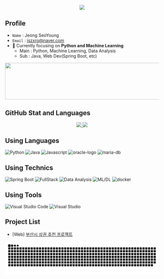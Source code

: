 <p align='center'>
  <a href="https://github.com/jszxro">
    <img src="https://capsule-render.vercel.app/api?type=waving&height=250&color=gradient&text=Jszxro's%20Repository&reversal=false&fontAlign=50&fontAlignY=44"/>
  </a>
</p>

## Profile
- `Name` : Jeong SeoYoung
- `Email` : jszxro@naver.com
- 🔭 Currently focusing on **Python and Machine Learning**
  - Main : Python, Machine Learning, Data Analysis
  - Sub : Java, Web Dev(Spring Boot, etc)
 
<a href="https://www.gitanimals.org/en_US?utm_medium=image&utm_source=jszxro&utm_content=line">
  <img
    src="https://render.gitanimals.org/lines/jszxro?pet-id=727775280545695062"
    width="600"
    height="120"
  />
</a>
 
## GitHub Stat and Languages
<!-- username은 본인걸로 -->
<p align='center'>
  <a href="https://github.com/jszxro">
    <img src="https://github-readme-stats.vercel.app/api?username=jszxro&theme=tokyonight&show_icons=true"/>
    <img src="https://github-readme-stats.vercel.app/api/top-langs/?username=jszxro&theme=tokyonight&layout=compact"/>
  </a>
</p>

## Using Languages
<p align='left'>
    <img height="40" src="https://img.icons8.com/?size=100&id=l75OEUJkPAk4&format=png&color=000000" title="Python">
    <img height="40" src="https://img.icons8.com/?size=100&id=Pd2x9GWu9ovX&format=png&color=000000" title="Java">
<!--     <img width="40" height="40" src="https://img.icons8.com/color/48/kotlin.png" alt="kotlin" title="Kotlin"> -->
    <img height="40" src="https://img.icons8.com/?size=100&id=108784&format=png&color=000000" title="Javascript">
    <img width="40" height="40" src="https://img.icons8.com/nolan/64/oracle-logo.png" alt="oracle-logo" title="Oracle">
    <img width="40" height="40" src="https://img.icons8.com/fluency/48/maria-db.png" alt="maria-db" title="MySQL/MariaDB">
</p>

## Using Technics
<p align='left'>
  <img height="40" src="https://img.icons8.com/?size=100&id=90519&format=png&color=000000" title="Spring Boot">  
  <img height="40" src="https://img.icons8.com/?size=100&id=VZfYlLgRZtdK&format=png&color=000000" title="FullStack"> 
  <img height="40" src="https://img.icons8.com/?size=100&id=n73CzMVjH9X9&format=png&color=000000" title="Data Analysis"> 
  <img height="40" src="https://img.icons8.com/?size=100&id=UeryvfCLUAc3&format=png&color=000000" title="ML/DL"> 
  <img width="40" height="40" src="https://img.icons8.com/fluency/48/docker.png" alt="docker" title="Docker">
  <!-- 
  <img height="40" src="https://img.icons8.com/?size=100&id=O6SWwpPIM0GB&format=png&color=000000" title="PyTorch">  
  -->
</p>

## Using Tools
<p align='left'>
  <img height="40" src="https://img.icons8.com/?size=100&id=9OGIyU8hrxW5&format=png&color=000000" title="Visual Studio Code">
  <img height="40" src="https://img.icons8.com/?size=100&id=ezj3zaVtImPg&format=png&color=000000" title="Visual Studio">
</p>

<!--
## 기술명세
| 기술분류 | 설명 |
|:---:|:---:|
|VSCode | VisualStudio Code 툴 사용법 습득|
|Python | 빅데이터분석, 머신러닝, OpenCV|
-->

## Project List
- [Web] [부산시 상권 추천 프로젝트](https://github.com/offensivesoup/Sangchu_Final_PJT)
<img src="https://raw.githubusercontent.com/Platane/snk/output/github-contribution-grid-snake.svg" />
